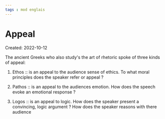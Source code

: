 ```yaml
---
tags : mod englais
---
```

# Appeal
Created: 2022-10-12 

The ancient Greeks who also study's the art of rhetoric spoke of three kinds of appeal: 

1. Ethos :: is an appeal to the audience sense of ethics. To what moral principles does the speaker refer or appeal ? 

2. Pathos :: is an appeal to the audiences emotion. How does the speech evoke an emotional response ?
 
3. Logos :: is an appeal to logic. How does the speaker present a convincing, logic argument ? How does the speaker reasons with there audience